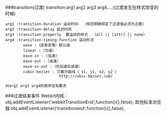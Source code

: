 ###transition(过渡)
	transition:arg1 arg2 arg3 arg4,...;(过渡发生在样式改变的时候)
	
	arg1 :transition-duration 运动时间  （规范明确规定了过渡值必须为正数）
	arg2 :transition-delay 延迟时间
	arg3 :transition-property  要运动的样式  （all || [attr] || none）
	arg4 :transition-timing-function 运动形式  
			ease :（逐渐变慢）默认值
			linear :（匀速）
			ease-in : (加速)
			ease-out :（减速）
			ease-in-out :（先加速后减速）
			cubic-bezier : 贝塞尔曲线（ x1, y1, x2, y2 ） 
							http://cubic-bezier.com/
	
	对arg2 arg3 arg4的顺序没有要求 
	
###过渡结束事件
	Webkit内核： obj.addEventListener('webkitTransitionEnd',function(){},false);
	其他标准浏览器:obj.addEventListener('transitionend',function(){},false);

					

